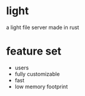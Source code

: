 # light
a light file server made in rust

# feature set
- users
- fully customizable
- fast
- low memory footprint